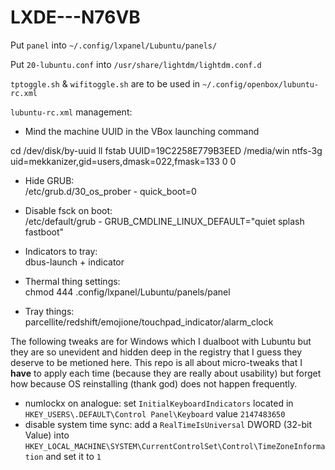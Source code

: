 LXDE---N76VB
============

Put `panel` into `~/.config/lxpanel/Lubuntu/panels/`

Put `20-lubuntu.conf` into `/usr/share/lightdm/lightdm.conf.d`

`tptoggle.sh` & `wifitoggle.sh` are to be used in `~/.config/openbox/lubuntu-rc.xml`

`lubuntu-rc.xml` management:
* Mind the machine UUID in the VBox launching command

cd /dev/disk/by-uuid
ll
fstab
UUID=19C2258E779B3EED /media/win ntfs-3g uid=mekkanizer,gid=users,dmask=022,fmask=133 0 0

* Hide GRUB:  
/etc/grub.d/30_os_prober - quick_boot=0  
* Disable fsck on boot:  
/etc/default/grub - GRUB_CMDLINE_LINUX_DEFAULT="quiet splash fastboot"  
* Indicators to tray:  
dbus-launch + indicator  
* Thermal thing settings:  
chmod 444 .config/lxpanel/Lubuntu/panels/panel  


* Tray things:  
parcellite/redshift/emojione/touchpad_indicator/alarm_clock  

The following tweaks are for Windows which I dualboot with Lubuntu but they are so unevident and hidden deep in the registry that I guess they deserve to be metioned here. This repo is all about micro-tweaks that I **have** to apply each time (because they are really about usability) but forget how because OS reinstalling (thank god) does not happen frequently.

* numlockx on analogue: set `InitialKeyboardIndicators` located in `HKEY_USERS\.DEFAULT\Control Panel\Keyboard` value `2147483650`
* disable system time sync: add a `RealTimeIsUniversal` DWORD (32-bit Value) into `HKEY_LOCAL_MACHINE\SYSTEM\CurrentControlSet\Control\TimeZoneInformation` and set it to `1`
